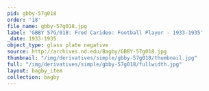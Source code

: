 ```yaml
---
pid: gbby-57g018
order: '18'
file_name: gbby-57g018.jpg
label: 'GBBY 57G/018: Fred Carideo: Football Player - 1933-1935'
_date: 1933-1935
object_type: glass plate negative
source: http://archives.nd.edu/Bagby/GBBY-57g018.jpg
thumbnail: "/img/derivatives/simple/gbby-57g018/thumbnail.jpg"
full: "/img/derivatives/simple/gbby-57g018/fullwidth.jpg"
layout: bagby_item
collection: bagby
---
```

